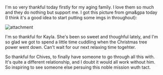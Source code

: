 I'm so very thankful today firstly for my aging family. I love them so much and they do nothing but support me. I got this picture from gma&gpa today (I think it's a good idea to start putting some imgs in throughout):

![attachment](https://github.com/user-attachments/assets/7e8da47c-26df-4524-bfa3-134c6dfef12a)

I'm so thankful for Kayla. She's been so sweet and thoughful lately, and I'm so glad we got to spend a little time cuddling when the Christmas tree power went down. Can't wait for our next relaxing time togehter.

So thankful for Chives, to finally have someone to go through all this with. It's quite a different relationship, and I doubt it would all work without him. So inspiring to see someone else persuing this noble mission wuth tact.
